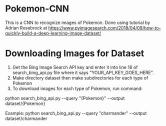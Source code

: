 # Pokemon-CNN
This is a CNN to recognize images of Pokemon.
Done using tutorial by Adrian Rosebrock at 
https://www.pyimagesearch.com/2018/04/09/how-to-quickly-build-a-deep-learning-image-dataset/


# Downloading Images for Dataset
1. Get the Bing Image Search API key and enter it into line 16 of search_bing_api.py file where it says "YOUR_API_KEY_GOES_HERE".
2. Make directory dataset then make subdirectories for each type of Pokemon
3. To download images for each type of Pokemon, run command:

  python search_bing_api.py --query "{Pokemon}" --output dataset/{Pokemon}


Example: 
   python search_bing_api.py --query "charmander" --output dataset/charmander

